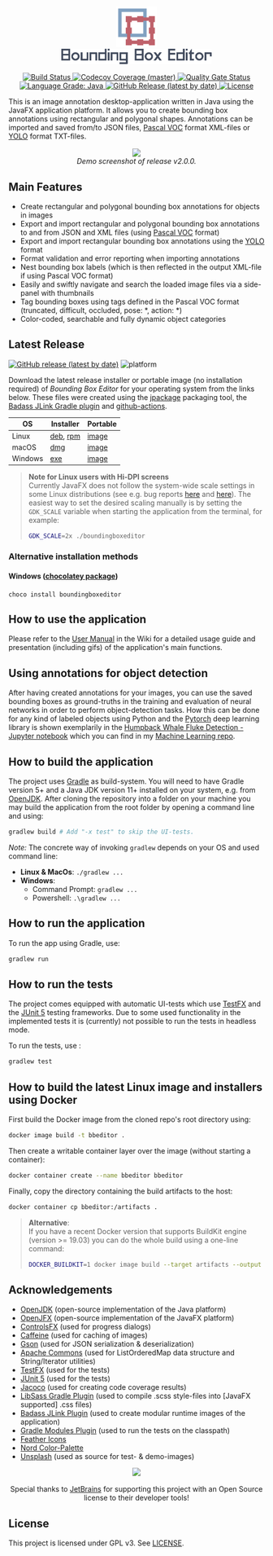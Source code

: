 <p align="center">
  <img src="src/main/resources/icons/app_icon.svg" height= "80" width="80" alt="Bounding Box Editor Icon">
  <br/>
  <img src="demo-media/logo-text.svg" height="30" alt="Bounding Box Editor">
</p>

<p align="center">
  <a href="https://github.com/mfl28/BoundingBoxEditor/actions">
    <img src="https://github.com/mfl28/BoundingBoxEditor/workflows/Build/badge.svg" alt="Build Status">
  </a>
  <a href="https://codecov.io/gh/mfl28/BoundingBoxEditor">
    <img src="https://codecov.io/gh/mfl28/BoundingBoxEditor/branch/master/graph/badge.svg" alt="Codecov Coverage (master)">
  </a>
  <a href="https://sonarcloud.io/dashboard?id=mfl28_BoundingBoxEditor">
    <img src="https://sonarcloud.io/api/project_badges/measure?project=mfl28_BoundingBoxEditor&metric=alert_status" alt="Quality Gate Status">
  </a>
  <a href="https://lgtm.com/projects/g/mfl28/BoundingBoxEditor/context:java">
    <img src="https://img.shields.io/lgtm/grade/java/g/mfl28/BoundingBoxEditor.svg?logo=lgtm&logoWidth=18" alt="Language Grade: Java">
  </a>
  <a href="https://github.com/mfl28/BoundingBoxEditor/releases/latest">
    <img src="https://img.shields.io/github/v/release/mfl28/BoundingBoxEditor?label=release" alt="GitHub Release (latest by date)">
  </a>
  <a href="LICENSE">
    <img src="https://img.shields.io/badge/license-GPLv3-informational" alt="License">
  </a>
</p>

This is an image annotation desktop-application written in Java using the JavaFX application platform. It allows you to create bounding box annotations using rectangular and polygonal shapes. 
Annotations can be imported and saved from/to JSON files, [Pascal VOC](http://host.robots.ox.ac.uk/pascal/VOC/) format XML-files or [YOLO](https://pjreddie.com/darknet/yolo/) format TXT-files.

<p align="center">
  <img src="demo-media/demo_v2_0_0.png" align="center">
  </br>
  <em>Demo screenshot of release v2.0.0.</em>
</p>

## Main Features
* Create rectangular and polygonal bounding box annotations for objects in images
* Export and import  rectangular and polygonal bounding box annotations to and from JSON and XML files (using [Pascal VOC](http://host.robots.ox.ac.uk/pascal/VOC/) format)
* Export and import rectangular bounding box annotations using the [YOLO](https://pjreddie.com/darknet/yolo/) format
* Format validation and error reporting when importing annotations
* Nest bounding box labels (which is then reflected in the output XML-file if using Pascal VOC format)
* Easily and swiftly navigate and search the loaded image files via a side-panel with thumbnails
* Tag bounding boxes using tags defined in the Pascal VOC format (truncated, difficult, occluded, pose: *, action: *)
* Color-coded, searchable and fully dynamic object categories

## Latest Release 
[![GitHub release (latest by date)](https://img.shields.io/github/v/release/mfl28/BoundingBoxEditor?label=release&style=for-the-badge)](https://github.com/mfl28/BoundingBoxEditor/releases/latest)
![platform](https://img.shields.io/static/v1.svg?label=Platform&message=Linux%20|%20macOS%20|%20Win%20&style=for-the-badge)

Download the latest release installer or portable image (no installation required) of *Bounding Box Editor* for your operating system from the links below. These files were created using the
[jpackage](https://openjdk.java.net/jeps/343) packaging tool, the [Badass JLink Gradle plugin](https://github.com/beryx/badass-jlink-plugin) and [github-actions](.github/workflows/workflow.yml).

| OS            | Installer | Portable |
| ------------- | --------- | -------- |
| Linux | [deb](https://github.com/mfl28/BoundingBoxEditor/releases/latest/download/boundingboxeditor_2.2.0-1_amd64.deb), [rpm](https://github.com/mfl28/BoundingBoxEditor/releases/latest/download/boundingboxeditor-2.2.0-1.x86_64.rpm)  | [image](https://github.com/mfl28/BoundingBoxEditor/releases/latest/download/boundingboxeditor-portable-linux.zip)|
| macOS | [dmg](https://github.com/mfl28/BoundingBoxEditor/releases/latest/download/boundingboxeditor-2.2.0.dmg)          | [image](https://github.com/mfl28/BoundingBoxEditor/releases/latest/download/boundingboxeditor-portable-macos.zip) |
| Windows | [exe](https://github.com/mfl28/BoundingBoxEditor/releases/latest/download/boundingboxeditor-2.2.0.exe)      | [image](https://github.com/mfl28/BoundingBoxEditor/releases/latest/download/boundingboxeditor-portable-windows.zip) | 

> **Note for Linux users with Hi-DPI screens**  
> Currently JavaFX does not follow the system-wide scale settings in some Linux distributions (see e.g. bug reports [here](https://bugs.openjdk.java.net/browse/JDK-8248126) and [here](https://bugs.openjdk.java.net/browse/JDK-8238077)). The easiest way to set the desired scaling manually is by setting the `GDK_SCALE` variable when starting the application from the terminal, for example:
> ```bash 
> GDK_SCALE=2x ./boundingboxeditor
> ``` 

### Alternative installation methods
#### Windows ([chocolatey package](https://chocolatey.org/packages/boundingboxeditor))
```
choco install boundingboxeditor
```

## How to use the application
Please refer to the [User Manual](https://github.com/mfl28/BoundingBoxEditor/wiki#user-manual) in the Wiki for a detailed usage guide and presentation (including gifs) of the application's main functions.

## Using annotations for object detection
After having created annotations for your images, you can use the saved bounding boxes as ground-truths in the training and evaluation of neural networks in order to perform object-detection tasks. How this can be done for any kind of labeled objects using Python and the [Pytorch](https://pytorch.org/) deep learning library is shown exemplarily in the [Humpback Whale Fluke Detection - Jupyter notebook](https://nbviewer.jupyter.org/github/mfl28/MachineLearning/blob/master/notebooks/Humpback_Whale_Fluke_Detection.ipynb) which you can find in my [Machine Learning repo](https://github.com/mfl28/MachineLearning).

## How to build the application
The project uses [Gradle](https://gradle.org/) as build-system.
You will need to have Gradle version 5+ and a Java JDK version 11+ installed on your system, e.g. from [OpenJDK](https://openjdk.java.net/). 
After cloning the repository into a folder on your machine you may build the application from the root folder by opening a command line and using:
```bash
gradlew build # Add "-x test" to skip the UI-tests.
```
*Note:* The concrete way of invoking `gradlew` depends on your OS and used command line: 
* __Linux & MacOs__: `./gradlew ...`
* __Windows__:
  - Command Prompt: `gradlew ...`
  - Powershell: `.\gradlew ...`

## How to run the application
To run the app using Gradle, use:
```bash
gradlew run
```

## How to run the tests
The project comes equipped with automatic UI-tests which use [TestFX](https://github.com/TestFX/TestFX) and the [JUnit 5](https://junit.org/junit5/) testing frameworks. Due to some used functionality in the implemented tests it is (currently) not possible to run the tests in headless mode.

To run the tests, use :
```bash
gradlew test
```

## How to build the latest Linux image and installers using Docker
First build the Docker image from the cloned repo's root directory using:
```bash
docker image build -t bbeditor .
```
Then create a writable container layer over the image (without starting a container):
```bash
docker container create --name bbeditor bbeditor
```
Finally, copy the directory containing the build artifacts to the host:
```bash
docker container cp bbeditor:/artifacts .
```
> **Alternative**:  
> If you have a recent Docker version that supports BuildKit engine (version >= 19.03) you can do 
> the whole build using a one-line command:
>```bash
> DOCKER_BUILDKIT=1 docker image build --target artifacts --output type=local,dest=. . 
>```

## Acknowledgements
* [OpenJDK](https://openjdk.java.net/) (open-source implementation of the Java platform)
* [OpenJFX](https://openjfx.io/) (open-source implementation of the JavaFX platform)
* [ControlsFX](https://github.com/controlsfx/controlsfx) (used for progress dialogs)
* [Caffeine](https://github.com/ben-manes/caffeine) (used for caching of images)
* [Gson](https://github.com/google/gson) (used for JSON serialization & deserialization)
* [Apache Commons](https://commons.apache.org/) (used for ListOrderedMap data structure and String/Iterator utilities)
* [TestFX](https://github.com/TestFX/TestFX) (used for the tests)
* [JUnit 5](https://junit.org/junit5/) (used for the tests)
* [Jacoco](https://www.jacoco.org/jacoco/) (used for creating code coverage results)
* [LibSass Gradle Plugin](https://github.com/fgiannesini/LibSassGradlePlugin) (used to compile .scss style-files into [JavaFX supported] .css files)
* [Badass JLink Plugin](https://github.com/beryx/badass-jlink-plugin) (used to create modular runtime images of the application)
* [Gradle Modules Plugin](https://github.com/java9-moduqlarity/gradle-modules-plugin) (used to run the tests on the classpath)
* [Feather Icons](https://feathericons.com/)
* [Nord Color-Palette](https://github.com/arcticicestudio/nord)
* [Unsplash](https://unsplash.com/) (used as source for test- & demo-images)

<p align=center>
<a href=https://www.jetbrains.com/?from=BoundingBoxEditor>
<img src=https://upload.wikimedia.org/wikipedia/commons/1/1a/JetBrains_Logo_2016.svg>
</a>
</p>
<p align=center>Special thanks to <a href=https://www.jetbrains.com/?from=BoundingBoxEditor> JetBrains</a> for supporting this project with an Open Source license to their developer tools!
</p>

## License
This project is licensed under GPL v3. See [LICENSE](LICENSE).
